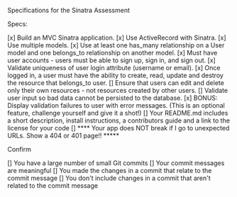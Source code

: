 Specifications for the Sinatra Assessment

Specs:

[x] Build an MVC Sinatra application.
[x] Use ActiveRecord with Sinatra.
[x] Use multiple models.
[x] Use at least one has_many relationship on a User model and one belongs_to relationship on another model.
[x] Must have user accounts - users must be able to sign up, sign in, and sign out.
[x] Validate uniqueness of user login attribute (username or email).
[x] Once logged in, a user must have the ability to create, read, update and destroy the resource that belongs_to user.
[] Ensure that users can edit and delete only their own resources - not resources created by other users.
[] Validate user input so bad data cannot be persisted to the database.
[x] BONUS: Display validation failures to user with error messages. (This is an optional feature, challenge yourself and give it a shot!)
[] Your README.md includes a short description, install instructions, a contributors guide and a link to the license for your code
[] **** Your app does NOT break if I go to unexpected URLs. Show a 404 or 401 page!! *****



Confirm

[] You have a large number of small Git commits
[] Your commit messages are meaningful
[] You made the changes in a commit that relate to the commit message
[] You don't include changes in a commit that aren't related to the commit message